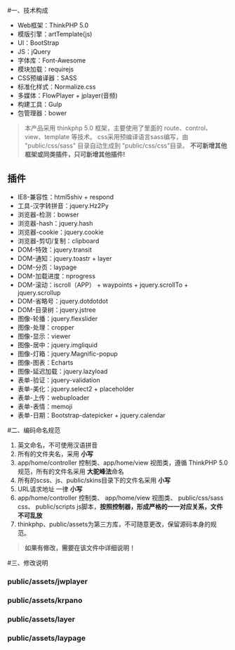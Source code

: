﻿#一、技术构成
- Web框架：ThinkPHP 5.0    
- 模版引擎：artTemplate(js)
- UI：BootStrap
- JS：jQuery
- 字体库：Font-Awesome
- 模块加载：requirejs 
- CSS预编译器：SASS
- 标准化样式：Normalize.css
- 多媒体：FlowPlayer + jplayer(音频)
- 构建工具：Gulp
- 包管理器：bower

> 本产品采用 thinkphp 5.0 框架，主要使用了里面的 route、control、view、template 等技术。
> css采用预编译语言sass编写，由 "public/css/sass" 目录自动生成到 "public/css/css"目录。
> **不可新增其他框架或同类插件，只可新增其他插件!**

插件
---
- IE8-兼容性：html5shiv + respond
- 工具-汉字转拼音：jquery.Hz2Py
- 浏览器-检测：bowser
- 浏览器-hash：jquery.hash
- 浏览器-cookie：jquery.cookie
- 浏览器-剪切/复制：clipboard
- DOM-特效：jquery.transit
- DOM-通知：jquery.toastr + layer
- DOM-分页：laypage
- DOM-加载进度：nprogress
- DOM-滚动：iscroll（APP） + waypoints + jquery.scrollTo + jquery.scrollup
- DOM-省略号：jquery.dotdotdot
- DOM-目录树：jquery.jstree
- 图像-轮播：jquery.flexslider
- 图像-处理：cropper
- 图像-显示：viewer
- 图像-居中：jquery.imgliquid
- 图像-灯箱：jquery.Magnific-popup
- 图像-图表：Echarts
- 图像-延迟加载：jquery.lazyload
- 表单-验证：jquery-validation
- 表单-美化：jquery.select2 + placeholder
- 表单-上传：webuploader
- 表单-表情：memoji
- 表单-日期：Bootstrap-datepicker + jquery.calendar

#二、编码命名规范
1. 英文命名，不可使用汉语拼音
2. 所有的文件夹名，采用 **小写**
3. app/home/controller 控制类、app/home/view 视图类，遵循 ThinkPHP 5.0 规范，所有的文件名采用 **大驼峰法**命名
3. 所有的scss、js、public/skins目录下的文件名采用 **小写**
4. URL请求地址 一律 **小写**
6. app/home/controller 控制类、
   app/home/view 视图类、
   public/css/sass css、
   public/scripts js脚本，**按照控制器，形成严格的一一对应关系，文件不可乱放**
7. thinkphp、public/assets为第三方库，不可随意更改，保留源码本身的规范。
> **如果有修改，需要在该文件中详细说明！**

#三、修改说明
### public/assets/jwplayer
### public/assets/krpano
### public/assets/layer
### public/assets/laypage